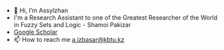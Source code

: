 - 👋 Hi, I’m Assylzhan
- I'm a Research Assistant to one of the Greatest Researcher of the World in Fuzzy Sets and Logic - Shamoi Pakizar
- [Google Scholar](https://scholar.google.com/citations?user=QzG2OqMAAAAJ&hl=en)
- 📫 How to reach me a.izbasar@kbtu.kz

<!---
Assylzhan-Izbassar/Assylzhan-Izbassar is a ✨ special ✨ repository because its `README.md` (this file) appears on your GitHub profile.
You can click the Preview link to take a look at your changes.
--->
